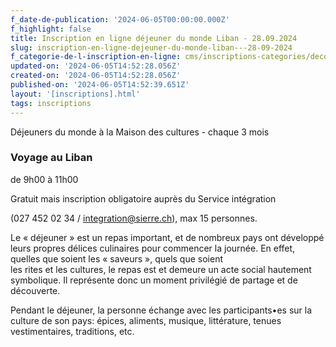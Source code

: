 ```yaml
---
f_date-de-publication: '2024-06-05T00:00:00.000Z'
f_highlight: false
title: Inscription en ligne déjeuner du monde Liban - 28.09.2024
slug: inscription-en-ligne-dejeuner-du-monde-liban---28-09-2024
f_categorie-de-l-inscription-en-ligne: cms/inscriptions-categories/decouverte.md
updated-on: '2024-06-05T14:52:28.056Z'
created-on: '2024-06-05T14:52:28.056Z'
published-on: '2024-06-05T14:52:39.651Z'
layout: '[inscriptions].html'
tags: inscriptions
---
```


Déjeuners du monde à la Maison des cultures - chaque 3 mois

### **Voyage au Liban**

de 9h00 à 11h00  
  
Gratuit mais inscription obligatoire auprès du Service intégration

(027 452 02 34 / integration@sierre.ch), max 15 personnes.

  
Le « déjeuner » est un repas important, et de nombreux pays ont développé leurs propres délices culinaires pour commencer la journée. En effet, quelles que soient les « saveurs », quels que soient  
les rites et les cultures, le repas est et demeure un acte social hautement symbolique. Il représente donc un moment privilégié de partage et de découverte.  
  
Pendant le déjeuner, la personne échange avec les participants•es sur la culture de son pays: épices, aliments, musique, littérature, tenues vestimentaires, traditions, etc.
